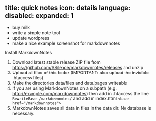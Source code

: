 title: quick notes
icon: details
language: 
disabled: 
expanded: 1
------------------------------------
* buy milk
* write a simple note tool
* update wordpress
* make a nice example screenshot for markdownnotes

Install MarkdownNotes
1. Download latest stable release ZIP file from https://github.com/SSilence/markdownnotes/releases and unzip
2. Upload all files of this folder (IMPORTANT: also upload the invisible .htaccess files)
3. Make the directories data/files and data/pages writeable
4. If you are using MarkdownNotes on a subpath (e.g. http://example.com/markdownnotes) then add in .htaccess the line ``RewriteBase /markdownnotes/`` and add in index.html ``<base href="/markdownnotes">``
5. MarkdownNotes saves all data in files in the data dir. No database is necessary.